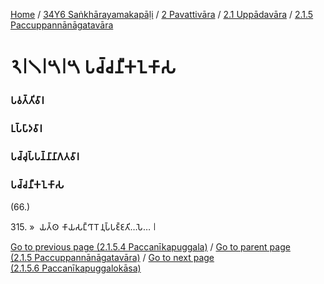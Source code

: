 
[Home](/) / [34Y6 Saṅkhārayamakapāḷi](../../../../34Y6.md) / [2 Pavattivāra](../../../2.md) / [2.1 Uppādavāra](../../2.1.md) / [2.1.5 Paccuppannānāgatavāra](../2.1.5.md)

# 𑁨𑁇𑁧𑁇𑁫𑁇𑁫 𑀧𑀘𑁆𑀘𑀦𑀻𑀓𑀑𑀓𑀸𑀲

### 𑀧𑀯𑀢𑁆𑀢𑀺𑀯𑀸𑀭

### 𑀉𑀧𑁆𑀧𑀸𑀤𑀯𑀸𑀭

### 𑀧𑀘𑁆𑀘𑀼𑀧𑁆𑀧𑀦𑁆𑀦𑀸𑀦𑀸𑀕𑀢𑀯𑀸𑀭

### 𑀧𑀘𑁆𑀘𑀦𑀻𑀓𑀑𑀓𑀸𑀲

(66.)

315\. »  𑀬𑀢𑁆𑀣 𑀓𑀸𑀬𑀲𑀗𑁆𑀔𑀸𑀭𑁄 𑀦𑀼𑀧𑁆𑀧𑀚𑁆𑀚𑀢𑀺…𑀧𑁂… 𑁇

[Go to previous page (2.1.5.4 Paccanīkapuggala)](2.1.5.4.md) / [Go to parent page (2.1.5 Paccuppannānāgatavāra)](../2.1.5.md) / [Go to next page (2.1.5.6 Paccanīkapuggalokāsa)](2.1.5.6.md)


